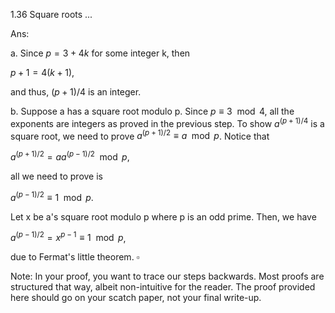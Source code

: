 1.36 Square roots ...

Ans:

a. Since $p=3 + 4k$ for some integer k, then 

$p+1=4(k+1)$,

and thus, $(p+1)/4$ is an integer.

b. Suppose a has a square root modulo p. Since $p\equiv 3 \mod 4$, all the exponents are integers as proved in the previous step. To show $a^{(p+1)/4}$ is a square root, we need to prove $a^{(p+1)/2}\equiv a \mod p$. Notice that

$a^{(p+1)/2} = aa^{(p-1)/2} \mod p$,

all we need to prove is 

$a^{(p-1)/2}\equiv 1 \mod p$.

Let x be a's square root modulo p where p is an odd prime. Then, we have

$a^{(p-1)/2}=x^{p-1}\equiv 1 \mod p$,

due to Fermat's little theorem. $\square$

Note: In your proof, you want to trace our steps backwards. Most proofs are structured that way, albeit non-intuitive for the reader. The proof provided here should go on your scatch paper, not your final write-up. 